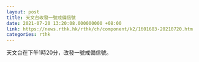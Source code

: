 ```yaml
---
layout: post
title: 天文台改發一號戒備信號
date: 2021-07-20 13:20:08.000000000 +08:00
link: https://news.rthk.hk/rthk/ch/component/k2/1601683-20210720.htm
categories: rthk
---
```


天文台在下午1時20分，改發一號戒備信號。

